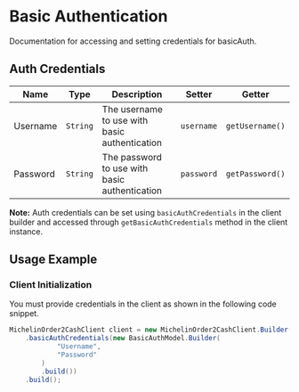 
# Basic Authentication



Documentation for accessing and setting credentials for basicAuth.

## Auth Credentials

| Name | Type | Description | Setter | Getter |
|  --- | --- | --- | --- | --- |
| Username | `String` | The username to use with basic authentication | `username` | `getUsername()` |
| Password | `String` | The password to use with basic authentication | `password` | `getPassword()` |



**Note:** Auth credentials can be set using `basicAuthCredentials` in the client builder and accessed through `getBasicAuthCredentials` method in the client instance.

## Usage Example

### Client Initialization

You must provide credentials in the client as shown in the following code snippet.

```java
MichelinOrder2CashClient client = new MichelinOrder2CashClient.Builder()
    .basicAuthCredentials(new BasicAuthModel.Builder(
            "Username",
            "Password"
        )
        .build())
    .build();
```


